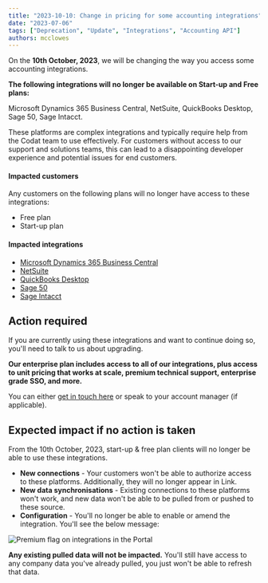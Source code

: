```yaml
---
title: "2023-10-10: Change in pricing for some accounting integrations"
date: "2023-07-06"
tags: ["Deprecation", "Update", "Integrations", "Accounting API"]
authors: mcclowes
---
```


On the **10th October, 2023**, we will be changing the way you access some accounting integrations.

<!--truncate-->

**The following integrations will no longer be available on Start-up and Free plans:**

Microsoft Dynamics 365 Business Central, NetSuite, QuickBooks Desktop, Sage 50, Sage Intacct.

These platforms are complex integrations and typically require help from the Codat team to use effectively. For customers without access to our support and solutions teams, this can lead to a disappointing developer experience and potential issues for end customers.

#### Impacted customers

Any customers on the following plans will no longer have access to these integrations:

- Free plan
- Start-up plan

#### Impacted integrations

- [Microsoft Dynamics 365 Business Central](/integrations/accounting/dynamics365businesscentral/accounting-dynamics365businesscentral)
- [NetSuite](/integrations/accounting/netsuite/accounting-netsuite)
- [QuickBooks Desktop](/integrations/accounting/quickbooksdesktop/accounting-quickbooksdesktop)
- [Sage 50](/integrations/accounting/sage50/accounting-sage50)
- [Sage Intacct](/integrations/accounting/sage-intacct/accounting-sage-intacct)

## Action required

If you are currently using these integrations and want to continue doing so, you'll need to talk to us about upgrading.

**Our enterprise plan includes access to all of our integrations, plus access to unit pricing that works at scale, premium technical support, enterprise grade SSO, and more.**

You can either [get in touch here](https://www.codat.io/plans/#get-in-touch) or speak to your account manager (if applicable).

## Expected impact if no action is taken

From the 10th October, 2023, start-up & free plan clients will no longer be able to use these integrations.

- **New connections** - Your customers won't be able to authorize access to these platforms. Additionally, they will no longer appear in Link.
- **New data synchronisations** - Existing connections to these platforms won't work, and new data won't be able to be pulled from or pushed to these source.
- **Configuration** - You'll no longer be able to enable or amend the integration. You'll see the below message:

![Premium flag on integrations in the Portal](/img/updates/erp-deprecation.png)

**Any existing pulled data will not be impacted.** You'll still have access to any company data you've already pulled, you just won't be able to refresh that data.